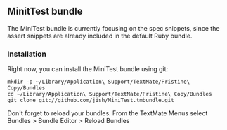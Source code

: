 ## MinitTest bundle

The MiniTest bundle is currently focusing on the spec snippets, since the assert snippets are already included in the default Ruby bundle.

### Installation

Right now, you can install the MiniTest bundle using git:

    mkdir -p ~/Library/Application\ Support/TextMate/Pristine\ Copy/Bundles
    cd ~/Library/Application\ Support/TextMate/Pristine\ Copy/Bundles
    git clone git://github.com/jish/MiniTest.tmbundle.git

Don't forget to reload your bundles. From the TextMate Menus select Bundles > Bundle Editor > Reload Bundles

